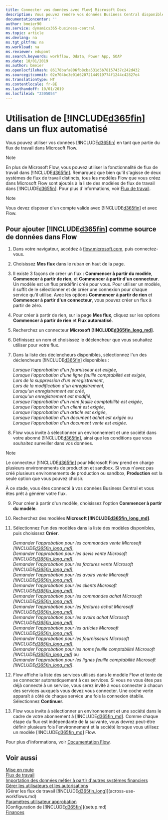 ```yaml
---
title: Connecter vos données avec Flow| Microsoft Docs
description: Vous pouvez rendre vos données Business Central disponibles sous forme de source de données et spécifier une URL OData de vos services Web pour générer un flux de travail automatisé.
documentationcenter: ''
author: bmeier90
ms.service: dynamics365-business-central
ms.topic: article
ms.devlang: na
ms.tgt_pltfrm: na
ms.workload: na
ms.reviewer: edupont
ms.search.keywords: workflow, Odata, Power App, SOAP
ms.date: 10/01/2019
ms.author: bmeier
ms.openlocfilehash: 86178bafa806fb8cba531d5b78157437c242d432
ms.sourcegitcommit: 02e704bc3e01d62072144919774f1244c42827e4
ms.translationtype: HT
ms.contentlocale: fr-BE
ms.lasthandoff: 10/01/2019
ms.locfileid: "2305054"
---
```

# <a name="using-included365finincludesd365fin_mdmd-in-an-automated-workflow"></a>Utilisation de [!INCLUDE[d365fin](includes/d365fin_md.md)] dans un flux automatisé
Vous pouvez utiliser vos données [!INCLUDE[d365fin](includes/d365fin_md.md)] en tant que partie du flux de travail dans Microsoft Flow.

> [!NOTE]
> En plus de Microsoft Flow, vous pouvez utiliser la fonctionnalité de flux de travail dans [!INCLUDE[d365fin](includes/d365fin_md.md)]. Remarquez que bien qu'il s'agisse de deux systèmes de flux de travail distincts, tous les modèles Flow que vous créez dans Microsoft Flow sont ajoutés à la liste des modèles de flux de travail dans [!INCLUDE[d365fin](includes/d365fin_md.md)]. Pour plus d'informations, voir [Flux de travail](across-workflow.md).  

> [!NOTE]  
> Vous devez disposer d'un compte valide avec [!INCLUDE[d365fin](includes/d365fin_md.md)] et avec Flow.  

## <a name="to-add-included365finincludesd365fin_mdmd-as-a-data-source-in-flow"></a>Pour ajouter [!INCLUDE[d365fin](includes/d365fin_md.md)] comme source de données dans Flow
1. Dans votre navigateur, accédez à [flow.microsoft.com](https://flow.microsoft.com/en-us/), puis connectez-vous.
2. Choisissez **Mes flux** dans le ruban en haut de la page.
3. Il existe 3 façons de créer un flux : **Commencer à partir du modèle**, **Commencer à partir de rien**, et **Commencer à partir d'un connecteur**. Un modèle est un flux prédéfini créé pour vous. Pour utiliser un modèle, il suffit de le sélectionner et de créer une connexion pour chaque service qu'il utilise. Avec les options **Commencer à partir de rien** et **Commencer à partir d'un connecteur**, vous pouvez créer un flux à partir de zéro.
4. Pour créer à partir de rien, sur la page **Mes flux**, cliquez sur les options **Commencer à partir de rien** et **Flux automatisé**.
5. Recherchez un connecteur **Microsoft [!INCLUDE[d365fin_long_md](includes/d365fin_long_md.md)]**.
6. Définissez un nom et choisissez le déclencheur que vous souhaitez utiliser pour votre flux.
7. Dans la liste des déclencheurs disponibles, sélectionnez l'un des déclencheurs [!INCLUDE[d365fin](includes/d365fin_md.md)] disponibles :  
    
    *Lorsque l'approbation d'un fournisseur est exigée*,    
    *Lorsque l'approbation d'une ligne feuille comptabilité est exigée*,    
    *Lors de la suppression d'un enregistrement*,    
    *Lors de la modification d'un enregistrement*,    
    *Lorsqu'un enregistrement est créé*,    
    *Lorsqu'un enregistrement est modifié*,    
    *Lorsque l'approbation d'un nom feuille comptabilité est exigée*,   
    *Lorsque l'approbation d'un client est exigée*,   
    *Lorsque l'approbation d'un article est exigée*,    
    *Lorsque l'approbation d'un document achat est exigée* ou     
     *Lorsque l'approbation d'un document vente est exigée*.
     
8. Flow vous invite à sélectionner un environnement et une société dans votre abonné [!INCLUDE[d365fin](includes/d365fin_md.md)], ainsi que les conditions que vous souhaitez surveiller dans vos données.

> [!NOTE]  
>   Le connecteur [!INCLUDE[d365fin](includes/d365fin_md.md)] pour Microsoft Flow prend en charge plusieurs environnements de production et sandbox. Si vous n'avez pas créé plusieurs environnements de production ou sandbox, **Production** est la seule option que vous pouvez choisir. 

À ce stade, vous êtes connecté à vos données Business Central et vous êtes prêt à générer votre flux.

9. Pour créer à partir d'un modèle, choisissez l'option **Commencer à partir du modèle**.
10. Recherchez des modèles **Microsoft [!INCLUDE[d365fin_long_md](includes/d365fin_long_md.md)]**.
11. Sélectionnez l'un des modèles dans la liste des modèles disponibles, puis choisissez **Créer**.  

    *Demander l'approbation pour les commandes vente Microsoft [!INCLUDE[d365fin_long_md](includes/d365fin_long_md.md)]*,  
    *Demander l'approbation pour les devis vente Microsoft [!INCLUDE[d365fin_long_md](includes/d365fin_long_md.md)]*,  
    *Demander l'approbation pour les factures vente Microsoft [!INCLUDE[d365fin_long_md](includes/d365fin_long_md.md)]*,  
    *Demander l'approbation pour les avoirs vente Microsoft [!INCLUDE[d365fin_long_md](includes/d365fin_long_md.md)]*,  
    *Demander l'approbation pour les clients Microsoft [!INCLUDE[d365fin_long_md](includes/d365fin_long_md.md)]*,  
    *Demander l'approbation pour les commandes achat Microsoft [!INCLUDE[d365fin_long_md](includes/d365fin_long_md.md)]*,  
    *Demander l'approbation pour les factures achat Microsoft [!INCLUDE[d365fin_long_md](includes/d365fin_long_md.md)]*,  
    *Demander l'approbation pour les avoirs achat Microsoft [!INCLUDE[d365fin_long_md](includes/d365fin_long_md.md)]*,  
    *Demander l'approbation pour les articles Microsoft [!INCLUDE[d365fin_long_md](includes/d365fin_long_md.md)]*,  
    *Demander l'approbation pour les fournisseurs Microsoft [!INCLUDE[d365fin_long_md](includes/d365fin_long_md.md)]*,  
    *Demander l'approbation pour les noms feuille comptabilité Microsoft [!INCLUDE[d365fin_long_md](includes/d365fin_long_md.md)]* ou    
    *Demander l'approbation pour les lignes feuille comptabilité Microsoft [!INCLUDE[d365fin_long_md](includes/d365fin_long_md.md)]*.  
12. Flow affiche la liste des services utilisés dans le modèle Flow et tente de se connecter automatiquement à ces services. Si vous ne vous êtes pas déjà connecté à un service, vous serez invité à vous connecter à chacun des services auxquels vous devez vous connecter. Une coche verte apparaît à côté de chaque service une fois la connexion établie. Sélectionnez **Continuer**.
13. Flow vous invite à sélectionner un environnement et une société dans le cadre de votre abonnement à [!INCLUDE[d365fin_md](includes/d365fin_md.md)]. Comme chaque étape du flux est indépendante de la suivante, vous devrez peut-être définir plusieurs fois l'environnement et la société lorsque vous utilisez un modèle [!INCLUDE[d365fin_md](includes/d365fin_md.md)] Flow.

Pour plus d'informations, voir [Documentation Flow](/flow/getting-started).

## <a name="see-also"></a>Voir aussi
[Mise en route](product-get-started.md)  
[Flux de travail](across-workflow.md)  
[Importation des données métier à partir d'autres systèmes financiers](across-import-data-configuration-packages.md)  
[Gérer les utilisateurs et les autorisations](ui-how-users-permissions.md)   
[Gérer les flux de travail [!INCLUDE[d365fin_long](includes/d365fin_long_md.md)]](across-use-workflows.md)  
[Paramètres utilisateur approbation](across-how-to-set-up-approval-users.md)  
[Configuration de [!INCLUDE[d365fin](includes/d365fin_md.md)]](setup.md)  
[Finances](finance.md)  
